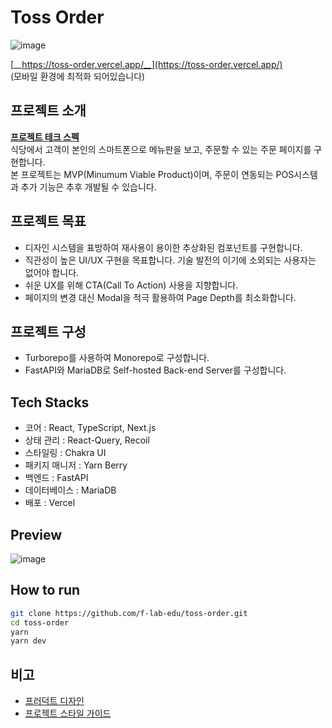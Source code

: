 # Toss Order

![image](https://github.com/f-lab-edu/toss-order/assets/48908205/cb09bc86-9b2f-4b9b-9a61-4d6ec31eebe8)

[__https://toss-order.vercel.app/__](https://toss-order.vercel.app/)  
(모바일 환경에 최적화 되어있습니다)
  
  
## 프로젝트 소개

[__프로젝트 테크 스펙__](https://docs.google.com/document/d/17j5eM6neuemTif_bNb0imiR7hz_JaoG51M0V-i4v-qg/edit?usp=sharing)  
식당에서 고객이 본인의 스마트폰으로 메뉴판을 보고, 주문할 수 있는 주문 페이지를 구현합니다.  
본 프로젝트는 MVP(Minumum Viable Product)이며, 주문이 연동되는 POS시스템과 추가 기능은 추후 개발될 수 있습니다.  

## 프로젝트 목표

- 디자인 시스템을 표방하여 재사용이 용이한 추상화된 컴포넌트를 구현합니다.
- 직관성이 높은 UI/UX 구현을 목표합니다. 기술 발전의 이기에 소외되는 사용자는 없어야 합니다.
- 쉬운 UX를 위해 CTA(Call To Action) 사용을 지향합니다.
- 페이지의 변경 대신 Modal을 적극 활용하여 Page Depth를 최소화합니다.

## 프로젝트 구성

- Turborepo를 사용하여 Monorepo로 구성합니다.
- FastAPI와 MariaDB로 Self-hosted Back-end Server를 구성합니다.

## Tech Stacks

- 코어 : React, TypeScript, Next.js
- 상태 관리 : React-Query, Recoil
- 스타일링 : Chakra UI
- 패키지 매니저 : Yarn Berry
- 백엔드 : FastAPI
- 데이터베이스 : MariaDB
- 배포 : Vercel

## Preview

![image](https://github.com/f-lab-edu/toss-order/assets/48908205/d6134129-e11c-44b3-8fde-62ac50dda66d)

## How to run

```bash
git clone https://github.com/f-lab-edu/toss-order.git
cd toss-order
yarn
yarn dev
```

## 비고

- [프러덕트 디자인](https://www.figma.com/file/EIwnsfyvRZ3oQNhjYxZaUV/%ED%86%A0%EC%8A%A4-%EC%98%A4%EB%8D%94?type=design&node-id=0%3A1&mode=design&t=NEkvmoBwSzlNFWp3-1)  
- [프로젝트 스타일 가이드](https://github.com/f-lab-edu/toss-order/wiki/Style-Guide)  
